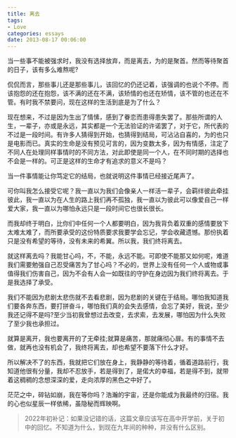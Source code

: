```yaml
---
title: 离去
tags:
- Love
categories: essays
date: 2013-08-17 00:06:00
---
```


当一些事不能被强求时，我没有选择放弃，而是离去，为的是聚首。然而等待聚首的日子，该有多么难熬呢?

侃侃而言，那些事儿还是那些事儿，该回忆的仍还记着，该强调的也说个不停。而该抱怨的还在抱怨，该不满的还在不满，该矫情的也还在矫情，该不管的也还在不管。有时我不禁要问，现在这样的生活到底是为了什么？

现在想来，不过是因为生出了情愫，感到了眷恋而患得患失罢了。那些所谓的人生，一辈子，亦或是永远，其实都是一个无法验证的许诺罢了，对于它，所代表的不过是一段时间。有许多人猜得到开始，也猜得到结局，可沾沾自喜的，为的也只是电影而已。真实的生命是没有预见可言的，因为变数太多，因为有情感，注定了不同人在处理同样事情时的不同方法，对此即使是同一个人，在不同时期的选择也不会是一样的。可正是这样的生命才有追求的意义不是吗？

当一件事情能让你笃定它的结局，也就说明这件事情已经接近尾声了。

可你叫我怎么接受它呢？我一直以为我们会像亲人一样活一辈子，会羁绊彼此牵挂彼此，我一直以为在人生的路上我们再不孤独，我一直以为彼此可以像爱自己一样爱大家，我一直以为哪怕永远只是一段时间它也很长很长。

而我却终于明白，比你们中任何一个人都要明白，因为我背负着双重的感情要放下太难太难了，而所要承受的这份特质要求我要学会忘记，学会收藏遗憾。那份执着只是没有希望的等待，没有未来的希翼。所以我，我们终将离去。

就这样离去吗？我能甘心吗，不，不能，永远不能。可即使不能那又如何呢，难道我们需要勉强自己忍受痛苦为了甘心吗？不必的，世界上没有任何一个人或物或事值得我们伤害自己，因为不会有人会一如既往的守护在身边因为我们终将离去。于是我选择了承受。

我们不能因为悲剧太悲伤就不去看悲剧，因为悲剧的关键在于结局。哪怕我知道我们要各奔东西，要打拼奋斗，哪怕我们真的会失去感情，会忘了美好，我说，至少我还记得不是吗?至少当初我曾想过去改变，去求索，去发展，哪怕因为什么失败了至少我也承担过。

就算是离开，我也要离开的了无牵挂;就算是痛苦，那就痛彻心扉。有的事情不去做，就再也没有机会了，我终将离去，却也希望不要落下什么才好。

所以解决不了的东西，我就把它们放在身上，我静静的等待着，循着道路前行，我知道他很有分量，我却不忍放手，若是得到了，是偌大的幸福，若是得不到，就带着这稠稠的念想深深的爱，走向浓厚的黑色之中好了。

茫茫之中，碎钻如崩，我在等你吗？浩瀚的宇宙，还是你能成为我最终的归宿。我的心也似星辰一样依稀，虽隐秘而辉映啊。

>2022年初补记：如果没记错的话，这篇文章应该写在高中开学前，关于初中的回忆。不知道为什么，到现在九年间的种种，并没有什么区别。